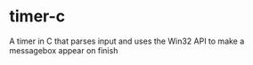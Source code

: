 # timer-c
A timer in C that parses input and uses the Win32 API to make a messagebox appear on finish
